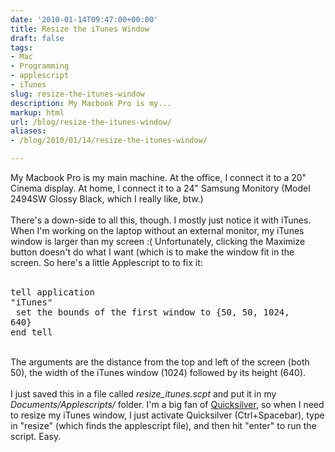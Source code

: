```yaml
---
date: '2010-01-14T09:47:00+00:00'
title: Resize the iTunes Window
draft: false
tags:
- Mac
- Programming
- applescript
- iTunes
slug: resize-the-itunes-window
description: My Macbook Pro is my...
markup: html
url: /blog/resize-the-itunes-window/
aliases:
- /blog/2010/01/14/resize-the-itunes-window/

---
```


My Macbook Pro is my main machine. At the office, I connect it to a 20" Cinema display. At home, I connect it to a 24" Samsung Monitory (Model 2494SW Glossy Black, which I really like, btw.)<br /><br />There's a down-side to all this, though.  I mostly just notice it with iTunes. When I'm working on the laptop without an external monitor, my iTunes window is larger than my screen :(   Unfortunately, clicking the Maximize  button doesn't do what I want (which is to make the window fit in the screen.  So here's a little Applescript to to fix it:<br /><br /><pre>tell application "iTunes"<br /> set the bounds of the first window to {50, 50, 1024, 640}<br />end tell</pre><br />The arguments are the distance from the top and left of the screen (both 50), the width of the iTunes window (1024) followed by its height (640). <br /><br />I just saved this in a file called <em>resize_itunes.scpt</em> and put it in my <em>Documents/Applescripts/</em> folder. I'm a big fan of <a href="http://www.blacktree.com/projects/quicksilver.html">Quicksilver</a>, so when I need to resize my iTunes window, I just activate Quicksilver (Ctrl+Spacebar), type in "resize" (which finds the applescript file), and then hit "enter" to run the script.  Easy.<div class="blogger-post-footer"><img width='1' height='1' src='https://blogger.googleusercontent.com/tracker/4123748873183487963-8179727769750930704?l=bradmontgomery.blogspot.com' alt='' /></div>